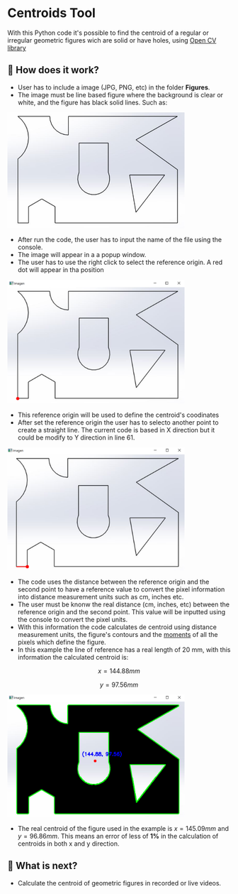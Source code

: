 # Centroids Tool

With this Python code it's possible to find the centroid of a regular or irregular geometric figures wich are solid or have holes, using [Open CV library](https://opencv.org/)

## 🔰 How does it work?
- User has to include a image (JPG, PNG, etc) in the folder **Figures**.
- The image must be line based figure where the background is clear or white, and the figure has black solid lines. Such as:

<img src = "https://github.com/alejo1630/centroids/blob/main/Image_Readme/1.JPG" width="400" >

- After run the code, the user has to input the name of the file using the console.
- The image will appear in a a popup window.
- The user has to use the right click to select the reference origin. A red dot will appear in tha position

<img src = "https://github.com/alejo1630/centroids/blob/main/Image_Readme/2.png" width="400">

- This reference origin will be used to define the centroid's coodinates
- After set the reference origin the user has to selecto another point to create a straight line. The current code is based in X direction but it could be modify to Y direction in line 61.

<img src = "https://github.com/alejo1630/centroids/blob/main/Image_Readme/3.png" width="400">

 - The code uses the distance between the reference origin and the second point to have a reference value to convert the pixel information into distance measurement units such as cm, inches etc.
 - The user must be knonw the real distance (cm, inches, etc) between the reference origin and the second point. This value will be inputted using the console to convert the pixel units. 
 - With this information the code calculates de centroid using distance measurement units, the figure's contours and the [moments](https://www.pythonpool.com/opencv-moments/) of all the pixels which define the figure.
 - In this example the line of reference has a real length of 20 mm, with this information the calculated centroid is:
 
 $$ x = 144.88 mm$$
 
 $$ y = 97.56 mm $$
  
 <img src = "https://github.com/alejo1630/centroids/blob/main/Image_Readme/4.png" width="400">
 
- The real centroid of the figure used in the example is $x = 145.09 mm$ and $y = 96.86mm$. This means an error of less of **1%** in the calculation of centroids in both x and y direction.
  
## 🔶 What is next?
- Calculate the centroid of geometric figures in recorded or live videos.
